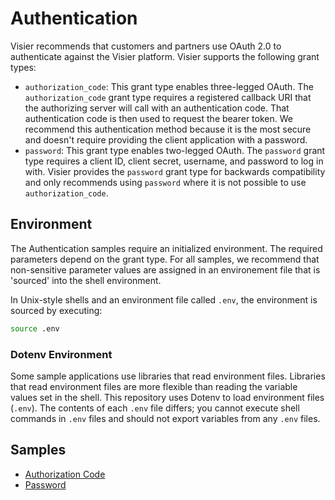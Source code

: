 # Authentication
Visier recommends that customers and partners use OAuth 2.0 to authenticate against the Visier platform. Visier supports the following grant types:
* `authorization_code`: This grant type enables three-legged OAuth. The `authorization_code` grant type requires a registered callback URI that the authorizing server will call with an authentication code. That authentication code is then used to request the bearer token. We recommend this authentication method because it is the most secure and doesn't require providing the client application with a password.
* `password`: This grant type enables two-legged OAuth. The `password` grant type requires a client ID, client secret, username, and password to log in with. Visier provides the `password` grant type for backwards compatibility and only recommends using `password` where it is not possible to use `authorization_code`.

## Environment
The Authentication samples require an initialized environment. The required parameters depend on the grant type. For all samples, we recommend that non-sensitive parameter values are assigned in an environement file that is 'sourced' into the shell environment.

In Unix-style shells and an environment file called `.env`, the environment is sourced by executing:
```sh
source .env
```

### Dotenv Environment
Some sample applications use libraries that read environment files. Libraries that read environment files are more flexible than reading the variable values set in the shell. This repository uses Dotenv to load environment files (`.env`). The contents of each `.env` file differs; you cannot execute shell commands in `.env` files and should not export variables from any `.env` files.

## Samples
* [Authorization Code](oauth2-code)
* [Password](oauth2-password)
